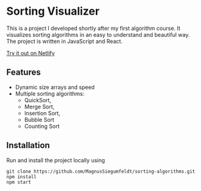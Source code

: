 # Sorting Visualizer
This is a project I developed shortly after my first algorithm course. It visualizes sorting algorithms in an easy to understand and beautiful way. The project is written in JavaScript and React.

[Try it out on Netlify](https://mks-sorting-visualizer.netlify.app/)


## Features
* Dynamic size arrays and speed
* Multiple sorting algorithms: 
    * QuickSort, 
    * Merge Sort, 
    * Insertion Sort,
    * Bubble Sort
    * Counting Sort

## Installation
Run and install the project locally using
```
git clone https://github.com/MagnusSiegumfeldt/sorting-algorithms.git
npm install
npm start
```